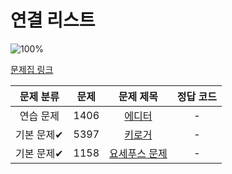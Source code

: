 # 연결 리스트

![100%](https://progress-bar.dev/0/?scale=3&title=progress&width=500&color=babaca&suffix=/3)

[문제집 링크](https://www.acmicpc.net/workbook/view/7308)

| 문제 분류 | 문제 | 문제 제목 | 정답 코드 |
| :--: | :--: | :--: | :--: |
| 연습 문제 | 1406 | [에디터](https://www.acmicpc.net/problem/1406) | - |
| 기본 문제✔ | 5397 | [키로거](https://www.acmicpc.net/problem/5397) | - |
| 기본 문제✔ | 1158 | [요세푸스 문제](https://www.acmicpc.net/problem/1158) | - |
